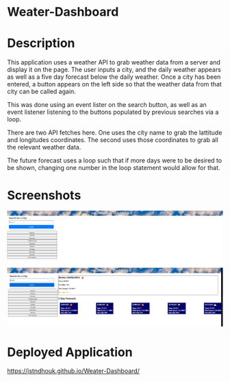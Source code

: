 # Weater-Dashboard

# Description
This application uses a weather API to grab weather data from a server and display it on the page.  The user inputs a city, and the daily weather appears as well as a five day forecast below the daily weather.  Once a city has been entered, a button appears on the left side so that the weather data from that city can be called again.  

This was done using an event lister on the search button, as well as an event listener listening to the buttons populated by previous searches via a loop.  

There are two API fetches here.  One uses the city name to grab the lattitude and longitudes coordinates.  The second uses those coordinates to grab all the relevant weather data.  

The future forecast uses a loop such that if more days were to be desired to be shown, changing one number in the loop statement would allow for that.

# Screenshots
![Image output](./assets/images/capture1.PNG)
![Image output](./assets/images/capture2.PNG)

# Deployed Application
https://jstndhouk.github.io/Weater-Dashboard/